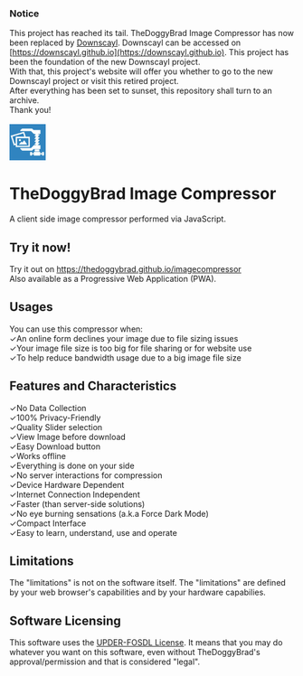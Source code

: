 ### Notice
This project has reached its tail. TheDoggyBrad Image Compressor has now been replaced by [Downscayl](https://downscayl.github.io). Downscayl can be accessed on [https://downscayl.github.io](https://downscayl.github.io). This project has been the foundation of the new Downscayl project. <br> With that, this project's website will offer you whether to go to the new Downscayl project or visit this retired project.<br>
After everything has been set to sunset, this repository shall turn to an archive.<br>
Thank you!
<br><br>
<img src="logo.jpg" alt="LOGO" width="64" height="64">

# TheDoggyBrad Image Compressor
A client side image compressor performed via JavaScript.

## Try it now!
Try it out on https://thedoggybrad.github.io/imagecompressor<br>
Also available as a Progressive Web Application (PWA).

## Usages
You can use this compressor when:
<br>
✓An online form declines your image due to file sizing issues<br>
✓Your image file size is too big for file sharing or for website use<br>
✓To help reduce bandwidth usage due to a big image file size

## Features and Characteristics
✓No Data Collection<br>
✓100% Privacy-Friendly<br>
✓Quality Slider selection<br>
✓View Image before download<br>
✓Easy Download button<br>
✓Works offline<br>
✓Everything is done on your side<br>
✓No server interactions for compression<br>
✓Device Hardware Dependent<br>
✓Internet Connection Independent<br>
✓Faster (than server-side solutions)<br>
✓No eye burning sensations (a.k.a Force Dark Mode)<br>
✓Compact Interface<br>
✓Easy to learn, understand, use and operate

## Limitations
The "limitations" is not on the software itself. The "limitations" are defined by your web browser's capabilities and by your hardware capabilies.

## Software Licensing
This software uses the [UPDER-FOSDL License](https://github.com/thedoggybrad/imagecompressor/blob/main/LICENSE). It means that you may do whatever you want on this software, even without TheDoggyBrad's approval/permission and that is considered "legal".

